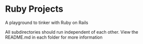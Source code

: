 # Ruby Projects

A playground to tinker with Ruby on Rails

All subdirectories should run independent of each other. View the README.md in each folder for more information
